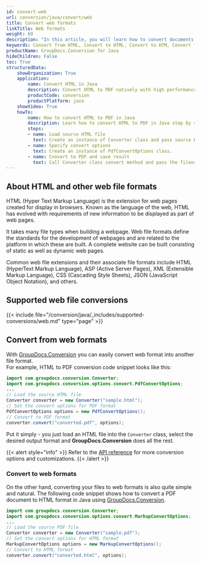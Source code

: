 ```yaml
---
id: convert-web
url: conversion/java/convert/web
title: Convert web formats
linkTitle: Web formats
weight: 60
description: "In this article, you will learn how to convert documents to HTML format with GroupDocs.Conversion for Java."
keywords: Convert from HTML, Convert to HTML, Convert to HTM, Convert from CHM, Convert from MHTML, Convert to MHTML, Convert from XML, Convert to XML, Convert from JSON, Convert to JSON
productName: GroupDocs.Conversion for Java
hideChildren: False
toc: True
structuredData:
    showOrganization: True
    application:    
        name: Convert HTML in Java    
        description: Convert HTML to PDF natively with high performance using Java language and GroupDocs.Conversion for Java APIs
        productCode: conversion
        productPlatform: java 
    showVideo: True
    howTo:
        name: How to convert HTML to PDF in Java 
        description: Learn how to convert HTML to PDF in Java step by step
        steps:
        - name: Load source HTML file 
          text: Create an instance of Converter class and pass source HTML file path as a constructor parameter. You may specify absolute or relative file path as per your requirements. 
        - name: Specify convert options 
          text: Create an instance of PdfConvertOptions class.
        - name: Convert to PDF and save result 
          text: Call Converter class convert method and pass the filename for the converted PDF file and the PdfConvertOptions object from the previous step as parameters.
---
```


## About HTML and other web file formats

HTML (Hyper Text Markup Language) is the extension for web pages created for display in browsers. Known as the language of the web, HTML has evolved with requirements of new information to be displayed as part of web pages. 

It takes many file types when building a webpage. Web file formats define the standards for the development of webpages and are related to the platform in which these are built. A complete website can be built consisting of static as well as dynamic web pages. 

Common web file extensions and their associate file formats include HTML (HyperText Markup Language), ASP (Active Server Pages), XML (Extensible Markup Language), CSS (Cascading Style Sheets), JSON (JavaScript Object Notation), and others.

## Supported web file conversions

{{< include file="/conversion/java/_includes/supported-conversions/web.md" type="page" >}}

## Convert from web formats

With [GroupDocs.Conversion](https://products.groupdocs.com/conversion/java/) you can easily convert web format into another file format.  
For example, HTML to PDF conversion code snippet looks like this:

```java
import com.groupdocs.conversion.Converter;
import com.groupdocs.conversion.options.convert.PdfConvertOptions;
...
// Load the source HTML file
Converter converter = new Converter("sample.html");
// Set the convert options for PDF format
PdfConvertOptions options = new PdfConvertOptions();
// Convert to PDF format
converter.convert("converted.pdf", options);
```

Put it simply - you just load an HTML file into the `Converter` class, select the desired output format and **GroupDocs.Conversion** does all the rest.  

{{< alert style="info" >}}
Refer to the [API reference](https://reference.groupdocs.com/conversion/java/com.groupdocs.conversion.options.convert/package-summary) for more conversion options and customizations.
{{< /alert >}}

### Convert to web formats

On the other hand, converting your files to web formats is also quite simple and natural.
The following code snippet shows how to convert a PDF document to HTML format in Java using [GroupDocs.Conversion](https://products.groupdocs.com/conversion/java).

```java
import com.groupdocs.conversion.Converter;
import com.groupdocs.conversion.options.convert.MarkupConvertOptions;
...
// Load the source PDF file
Converter converter = new Converter("sample.pdf");
// Set the convert options for HTML format
MarkupConvertOptions options = new MarkupConvertOptions();
// Convert to HTML format
converter.convert("converted.html", options);
```
